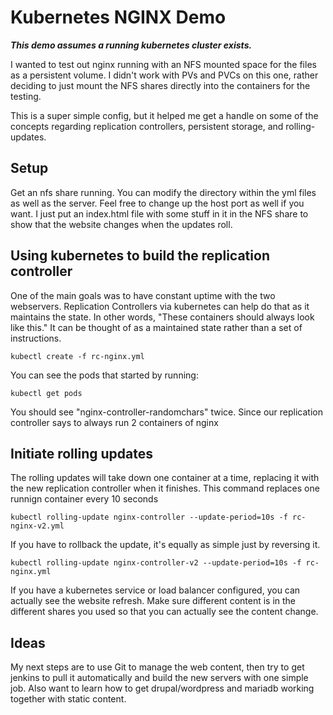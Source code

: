 # Kubernetes NGINX Demo

***This demo assumes a running kubernetes cluster exists.***

I wanted to test out nginx running with an NFS mounted space for the files as a persistent volume. I didn't work with PVs and PVCs on this one, rather deciding to just mount the NFS shares directly into the containers for the testing.

This is a super simple config, but it helped me get a handle on some of the concepts regarding replication controllers, persistent storage, and rolling-updates.

## Setup
Get an nfs share running. You can modify the directory within the yml files as well as the server. Feel free to change up the host port as well if you want. I just put an index.html file with some stuff in it in the NFS share to show that the website changes when the updates roll.

## Using kubernetes to build the replication controller

One of the main goals was to have constant uptime with the two webservers. Replication Controllers via kubernetes can help do that as it maintains the state. In other words, "These containers should always look like this." It can be thought of as a maintained state rather than a set of instructions.

    kubectl create -f rc-nginx.yml

You can see the pods that started by running:

    kubectl get pods

You should see "nginx-controller-randomchars" twice. Since our replication controller says to always run 2 containers of nginx

## Initiate rolling updates

The rolling updates will take down one container at a time, replacing it with the new replication controller when it finishes. This command replaces one runnign container every 10 seconds

    kubectl rolling-update nginx-controller --update-period=10s -f rc-nginx-v2.yml

If you have to rollback the update, it's equally as simple just by reversing it.

    kubectl rolling-update nginx-controller-v2 --update-period=10s -f rc-nginx.yml

If you have a kubernetes service or load balancer configured, you can actually see the website refresh. Make sure different content is in the different shares you used so that you can actually see the content change.

## Ideas

My next steps are to use Git to manage the web content, then try to get jenkins to pull it automatically and build the new servers with one simple job. Also want to learn how to get drupal/wordpress and mariadb working together with static content.
